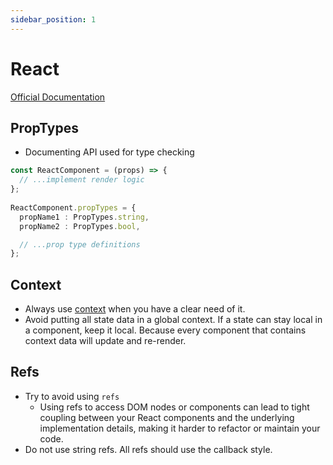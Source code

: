 ```yaml
---
sidebar_position: 1
---
```


# React

[Official Documentation](https://react.dev/)

## PropTypes

- Documenting API used for type checking
```ts
const ReactComponent = (props) => {
  // ...implement render logic 
};
  
ReactComponent.propTypes = {
  propName1 : PropTypes.string,
  propName2 : PropTypes.bool,

  // ...prop type definitions
};
```

## Context

- Always use [context](https://react.dev/reference/react/createContext) when you have a clear need of it.
- Avoid putting all state data in a global context. If a state can stay local in a component, keep it local. Because every component that contains context data will update and re-render. 

## Refs
- Try to avoid using `refs`
  - Using refs to access DOM nodes or components can lead to tight coupling between your React components and the underlying implementation details, making it harder to refactor or maintain your code.
- Do not use string refs. All refs should use the callback style.